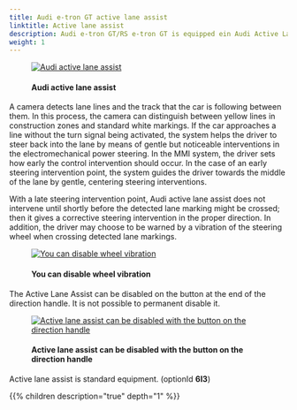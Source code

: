 ```yaml
---
title: Audi e-tron GT active lane assist
linktitle: Active lane assist
description: Audi e-tron GT/RS e-tron GT is equipped ein Audi Active Lane assist. Operating at speeds from 65 km/h (40.4 mph), Audi active lane assist helps the driver keep the vehicle in the driving lane.
weight: 1
---
```


<!-- markdownlint-disable MD033 -->
<figure>
    <a href="https://media.electrichasgoneaudi.net/multimedia/models/e-tron/technology/drivingassistance/activelaneassist/activelaneassist.jpg">
        <img src="https://media.electrichasgoneaudi.net/multimedia/models/e-tron/technology/drivingassistance/activelaneassist/activelaneassist.jpg"
        alt="Audi active lane assist" title="Audi active lane assist">
    </a>
    <figcaption><h4>Audi active lane assist</h4></figcaption>
</figure>

 A camera detects lane lines and the track that the car is following between them. In this process, the camera can distinguish between yellow lines in construction zones and standard white markings. If the car approaches a line without the turn signal being activated, the system helps the driver to steer back into the lane by means of gentle but noticeable interventions in the electromechanical power steering. In the MMI system, the driver sets how early the control intervention should occur. In the case of an early steering intervention point, the system guides the driver towards the middle of the lane by gentle, centering steering interventions. 

 With a late steering intervention point, Audi active lane assist does not intervene until shortly before the detected lane marking might be crossed; then it gives a corrective steering intervention in the proper direction. In addition, the driver may choose to be warned by a vibration of the steering wheel when crossing detected lane markings. 

 <figure>
    <a href="https://media.electrichasgoneaudi.net/multimedia/models/e-tron-gt/technology/drivingassistance/activelaneassist/vibrationmenu.jpg">
        <img src="https://media.electrichasgoneaudi.net/multimedia/models/e-tron-gt/technology/drivingassistance/activelaneassist/vibrationmenus.jpg"
        alt="You can disable wheel vibration" title="You can disable wheel vibration">
    </a>
    <figcaption><h4>You can disable wheel vibration</h4></figcaption>
</figure>

The Active Lane Assist can be disabled on the button at the end of the direction handle. It is not possible to permanent disable it.

 <figure>
    <a href="https://media.electrichasgoneaudi.net/multimedia/models/e-tron-gt/technology/drivingassistance/activelaneassist/laneassistbutton.jpg">
        <img src="https://media.electrichasgoneaudi.net/multimedia/models/e-tron-gt/technology/drivingassistance/activelaneassist/laneassistbuttons.jpg"
        alt="Active lane assist can be disabled with the button on the direction handle" title="Active lane assist can be disabled with the button on the direction handle">
    </a>
    <figcaption><h4>Active lane assist can be disabled with the button on the direction handle</h4></figcaption>
</figure>

Active lane assist is standard equipment. (optionId **6I3**)

{{% children description="true" depth="1" %}}
